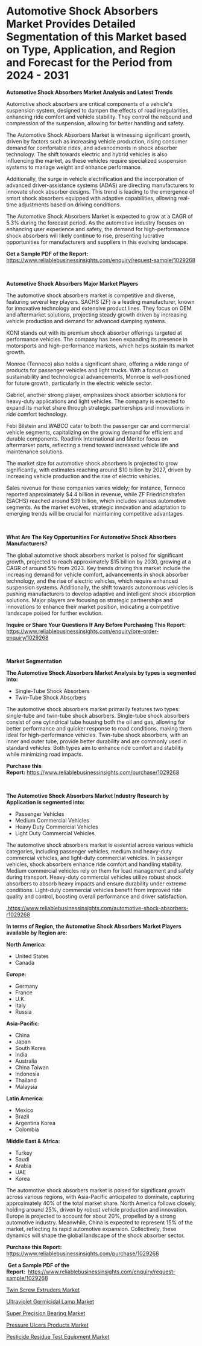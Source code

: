 <p><h1>Automotive Shock Absorbers Market Provides Detailed Segmentation of this Market based on Type, Application, and Region and Forecast for the Period from 2024 - 2031</h1></p><p><strong>Automotive Shock Absorbers Market Analysis and Latest Trends</strong></p>
<p><p>Automotive shock absorbers are critical components of a vehicle's suspension system, designed to dampen the effects of road irregularities, enhancing ride comfort and vehicle stability. They control the rebound and compression of the suspension, allowing for better handling and safety.</p><p>The Automotive Shock Absorbers Market is witnessing significant growth, driven by factors such as increasing vehicle production, rising consumer demand for comfortable rides, and advancements in shock absorber technology. The shift towards electric and hybrid vehicles is also influencing the market, as these vehicles require specialized suspension systems to manage weight and enhance performance.</p><p>Additionally, the surge in vehicle electrification and the incorporation of advanced driver-assistance systems (ADAS) are directing manufacturers to innovate shock absorber designs. This trend is leading to the emergence of smart shock absorbers equipped with adaptive capabilities, allowing real-time adjustments based on driving conditions.</p><p>The Automotive Shock Absorbers Market is expected to grow at a CAGR of 5.3% during the forecast period. As the automotive industry focuses on enhancing user experience and safety, the demand for high-performance shock absorbers will likely continue to rise, presenting lucrative opportunities for manufacturers and suppliers in this evolving landscape.</p></p>
<p><strong>Get a Sample PDF of the Report:&nbsp;</strong> <a href="https://www.reliablebusinessinsights.com/enquiry/request-sample/1029268?utm_campaign=117&utm_medium=2&utm_source=Github&utm_content=ia&utm_term=28102024&utm_id=automotive-shock-absorbers">https://www.reliablebusinessinsights.com/enquiry/request-sample/1029268</a></p>
<p>&nbsp;</p>
<p><strong>Automotive Shock Absorbers Major Market Players</strong></p>
<p><p>The automotive shock absorbers market is competitive and diverse, featuring several key players. SACHS (ZF) is a leading manufacturer, known for innovative technology and extensive product lines. They focus on OEM and aftermarket solutions, projecting steady growth driven by increasing vehicle production and demand for advanced damping systems.</p><p>KONI stands out with its premium shock absorber offerings targeted at performance vehicles. The company has been expanding its presence in motorsports and high-performance markets, which helps sustain its market growth. </p><p>Monroe (Tenneco) also holds a significant share, offering a wide range of products for passenger vehicles and light trucks. With a focus on sustainability and technological advancements, Monroe is well-positioned for future growth, particularly in the electric vehicle sector.</p><p>Gabriel, another strong player, emphasizes shock absorber solutions for heavy-duty applications and light vehicles. The company is expected to expand its market share through strategic partnerships and innovations in ride comfort technology.</p><p>Febi Bilstein and WABCO cater to both the passenger car and commercial vehicle segments, capitalizing on the growing demand for efficient and durable components. Roadlink International and Meritor focus on aftermarket parts, reflecting a trend toward increased vehicle life and maintenance solutions.</p><p>The market size for automotive shock absorbers is projected to grow significantly, with estimates reaching around $10 billion by 2027, driven by increasing vehicle production and the rise of electric vehicles.</p><p>Sales revenue for these companies varies widely; for instance, Tenneco reported approximately $4.4 billion in revenue, while ZF Friedrichshafen (SACHS) reached around $39 billion, which includes various automotive segments. As the market evolves, strategic innovation and adaptation to emerging trends will be crucial for maintaining competitive advantages.</p></p>
<p>&nbsp;</p>
<p><strong>What Are The Key Opportunities For Automotive Shock Absorbers Manufacturers?</strong></p>
<p><p>The global automotive shock absorbers market is poised for significant growth, projected to reach approximately $15 billion by 2030, growing at a CAGR of around 5% from 2023. Key trends driving this market include the increasing demand for vehicle comfort, advancements in shock absorber technology, and the rise of electric vehicles, which require enhanced suspension systems. Additionally, the shift towards autonomous vehicles is pushing manufacturers to develop adaptive and intelligent shock absorption solutions. Major players are focusing on strategic partnerships and innovations to enhance their market position, indicating a competitive landscape poised for further evolution.</p></p>
<p><strong>Inquire or Share Your Questions If Any Before Purchasing This Report:</strong> <a href="https://www.reliablebusinessinsights.com/enquiry/pre-order-enquiry/1029268?utm_campaign=117&utm_medium=2&utm_source=Github&utm_content=ia&utm_term=28102024&utm_id=automotive-shock-absorbers">https://www.reliablebusinessinsights.com/enquiry/pre-order-enquiry/1029268</a></p>
<p>&nbsp;</p>
<p><strong>Market Segmentation</strong></p>
<p><strong>The Automotive Shock Absorbers Market Analysis by types is segmented into:</strong></p>
<p><ul><li>Single-Tube Shock Absorbers</li><li>Twin-Tube Shock Absorbers</li></ul></p>
<p><p>The automotive shock absorbers market primarily features two types: single-tube and twin-tube shock absorbers. Single-tube shock absorbers consist of one cylindrical tube housing both the oil and gas, allowing for better performance and quicker response to road conditions, making them ideal for high-performance vehicles. Twin-tube shock absorbers, with an inner and outer tube, provide better durability and are commonly used in standard vehicles. Both types aim to enhance ride comfort and stability while minimizing road impacts.</p></p>
<p><strong>Purchase this Report:&nbsp;</strong><a href="https://www.reliablebusinessinsights.com/purchase/1029268?utm_campaign=117&utm_medium=2&utm_source=Github&utm_content=ia&utm_term=28102024&utm_id=automotive-shock-absorbers">https://www.reliablebusinessinsights.com/purchase/1029268</a></p>
<p>&nbsp;</p>
<p><strong>The Automotive Shock Absorbers Market Industry Research by Application is segmented into:</strong></p>
<p><ul><li>Passenger Vehicles</li><li>Medium Commercial Vehicles</li><li>Heavy Duty Commercial Vehicles</li><li>Light Duty Commercial Vehicles</li></ul></p>
<p><p>The automotive shock absorbers market is essential across various vehicle categories, including passenger vehicles, medium and heavy-duty commercial vehicles, and light-duty commercial vehicles. In passenger vehicles, shock absorbers enhance ride comfort and handling stability. Medium commercial vehicles rely on them for load management and safety during transport. Heavy-duty commercial vehicles utilize robust shock absorbers to absorb heavy impacts and ensure durability under extreme conditions. Light-duty commercial vehicles benefit from improved ride quality and control, boosting overall performance and driver satisfaction.</p></p>
<p><a href="https://www.reliablebusinessinsights.com/automotive-shock-absorbers-r1029268?utm_campaign=117&utm_medium=2&utm_source=Github&utm_content=ia&utm_term=28102024&utm_id=automotive-shock-absorbers">&nbsp;https://www.reliablebusinessinsights.com/automotive-shock-absorbers-r1029268</a></p>
<p><strong>In terms of Region, the Automotive Shock Absorbers Market Players available by Region are:</strong></p>
<p>
    <p> <strong> North America: </strong>
        <ul>
            <li>United States</li>
            <li>Canada</li>
        </ul>
        </p> 
    <p> <strong> Europe: </strong>
        <ul>
            <li>Germany</li>
            <li>France</li>
            <li>U.K.</li>
            <li>Italy</li>
            <li>Russia</li>
        </ul>
        </p> 
    <p> <strong> Asia-Pacific: </strong>
        <ul>
            <li>China</li>
            <li>Japan</li>
            <li>South Korea</li>
            <li>India</li>
            <li>Australia</li>
            <li>China Taiwan</li>
            <li>Indonesia</li>
            <li>Thailand</li>
            <li>Malaysia</li>
        </ul>
        </p> 
    <p> <strong> Latin America: </strong>
        <ul>
            <li>Mexico</li>
            <li>Brazil</li>
            <li>Argentina Korea</li>
            <li>Colombia</li>
        </ul>
        </p> 
    <p> <strong> Middle East & Africa: </strong>
        <ul>
            <li>Turkey</li>
            <li>Saudi</li>
            <li>Arabia</li>
            <li>UAE</li>
            <li>Korea</li>
        </ul>
    </p>
    </p>
<p><p>The automotive shock absorbers market is poised for significant growth across various regions, with Asia-Pacific anticipated to dominate, capturing approximately 40% of the total market share. North America follows closely, holding around 25%, driven by robust vehicle production and innovation. Europe is projected to account for about 20%, propelled by a strong automotive industry. Meanwhile, China is expected to represent 15% of the market, reflecting its rapid automotive expansion. Collectively, these dynamics will shape the global landscape of the shock absorber sector.</p></p>
<p><strong>Purchase this Report: </strong><a href="https://www.reliablebusinessinsights.com/purchase/1029268?utm_campaign=117&utm_medium=2&utm_source=Github&utm_content=ia&utm_term=28102024&utm_id=automotive-shock-absorbers">https://www.reliablebusinessinsights.com/purchase/1029268</a></p>
<p>&nbsp;<strong>Get a Sample PDF of the Report:&nbsp;&nbsp;</strong><a href="https://www.reliablebusinessinsights.com/enquiry/request-sample/1029268?utm_campaign=117&utm_medium=2&utm_source=Github&utm_content=ia&utm_term=28102024&utm_id=automotive-shock-absorbers">https://www.reliablebusinessinsights.com/enquiry/request-sample/1029268</a></p>
<p><strong></strong></p>
<p><p><a href="https://www.linkedin.com/pulse/twin-screw-extruders-market-evolution-global-trends-regional-cvslf?utm_campaign=117&utm_medium=2&utm_source=Github&utm_content=ia&utm_term=28102024&utm_id=automotive-shock-absorbers">Twin Screw Extruders Market</a></p><p><a href="https://www.linkedin.com/pulse/ultraviolet-germicidal-lamp-market-global-insights-sales-trends-2kbnf?utm_campaign=117&utm_medium=2&utm_source=Github&utm_content=ia&utm_term=28102024&utm_id=automotive-shock-absorbers">Ultraviolet Germicidal Lamp Market</a></p><p><a href="https://github.com/ryanbell8967/Market-Research-Report-List-1/blob/main/super-precision-bearing-market.md?utm_campaign=117&utm_medium=2&utm_source=Github&utm_content=ia&utm_term=28102024&utm_id=automotive-shock-absorbers">Super Precision Bearing Market</a></p><p><a href="https://github.com/yoshih12/Market-Research-Report-List-4/blob/main/pressure-ulcers-products-market.md?utm_campaign=117&utm_medium=2&utm_source=Github&utm_content=ia&utm_term=28102024&utm_id=automotive-shock-absorbers">Pressure Ulcers Products Market</a></p><p><a href="https://issuu.com/reportprime-2/docs/pesticide-residue-test-equipment-ma_a04c4cac13794f?utm_campaign=117&utm_medium=2&utm_source=Github&utm_content=ia&utm_term=28102024&utm_id=automotive-shock-absorbers">Pesticide Residue Test Equipment Market</a></p></p>